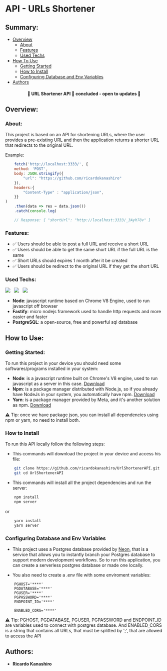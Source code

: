 # API - URLs Shortener

## Summary:

- [Overview](#overview)
    - [About](#about)
    - [Features](#features)
    - [Used Techs](#used-techs)
- [How To Use](#how-to-use)
    - [Getting Started](#getting-started)
    - [How to Install](#how-to-install)
    - [Configuring Database and Env Variables](#configuring-database-and-env-variables)
- [Authors](#authors)

<h4 align="center">🌟 URL Shortener API 🔗 concluded - open to updates 🌟</h4>

## Overview:

### About:

This project is based on an API for shortening URLs, where the user provides a pre-existing URL and then the application 
returns a shorter URL that redirects to the original URL.

Example:

```js
    fetch('http://localhost:3333/', {
    method: 'POST', 
    body: JSON.stringify({
        "url": "https://github.com/ricardokanashiro"
    }),
    headers:{
        "Content-Type" : "application/json",
    }}
)
    .then(data => res = data.json())
    .catch(console.log)

    // Response: { "shortUrl": "http://localhost:3333/_3Ayh78v" }
```

### Features:

- ✅ Users should be able to post a full URL and receive a short URL
- ✅ Users should be able to get the same short URL if the full URL is the same
- ✅ Short URLs should expires 1 month after it be created
- ✅ Users should be redirect to the original URL if they get the short URL

### Used Techs:

<a href="https://nodejs.org/docs/latest/api/"><img src="https://img.shields.io/badge/Node.js-000?style=for-the-badge&logo=node.js&logoColor=43853D" /></a>
&nbsp;
<a href="https://fastify.dev/docs/latest/"><img src="https://img.shields.io/badge/Fastify-000?style=for-the-badge&logo=fastify&logoColor=white" /></a>
&nbsp;
<a href="https://dev.mysql.com/doc/"><img src="https://img.shields.io/badge/PostgreSQL-000?style=for-the-badge&logo=postgresql&logoColor=316192" /></a>

- <b>Node</b>: javascript runtime based on Chrome V8 Engine, used to run javascript off browser
- <b>Fastify</b>: micro nodejs framework used to handle http requests and more easier and faster
- <b>PostgreSQL</b>: a open-source, free and powerful sql database

## How to Use:

### Getting Started:

To run this project in your device you should need some softwares/programs installed in your system:

- <b>Node</b>: is a javascript runtime built on Chrome's V8 engine, used to run javascript as a server in this case. <a href="https://nodejs.org/en/download">Download</a>
- <b>Npm</b>: is a package manager distributed with Node.js, so if you already have NodeJs in your system, you automatically have npm. <a href="https://nodejs.org/en/download">Download</a>
- <b>Yarn</b>: is a package manager provided by Meta, and it's another solution as npm. <a href="https://classic.yarnpkg.com/lang/en/docs/install/#windows-stable">Download</a>

⚠️ Tip: once we have package json, you can install all dependencies using npm or yarn, no need to install both.

### How to Install

To run this API locally follow the following steps:

- This commands will download the project in your device and access his file:

```bash
    git clone https://github.com/ricardokanashiro/UrlShortenerAPI.git
    git cd UrlShortenerAPI
```

- This commands will install all the project dependencies and run the server:

```bash
    npm install
    npm server
```

or 

```bash
    yarn install
    yarn server
```

### Configuring Database and Env Variables

- This project uses a Postgres database provided by <a href="https://neon.tech/">Neon</a>, that is a service that allows you to 
instantly branch your Postgres database to support modern development workflows. So to run this application, you can create a serverless postgres database
or made one locally.

- You also need to create a .env file with some enviroment variables:

```.env
    PGHOST='****'
    PGDATABASE='****'
    PGUSER='****'
    PGPASSWORD='****'
    ENDPOINT_ID='****'

    ENABLED_CORS='****'
```

⚠️ Tip: PGHOST, PGDATABASE, PGUSER, PGPASSWORD and ENDPOINT_ID are variables used to connect with postgres database. 
And ENABLED_CORS is a string that contains all URLs, that must be splitted by ';', that are allowed to access the API

## Authors:

- <b>Ricardo Kanashiro</b>